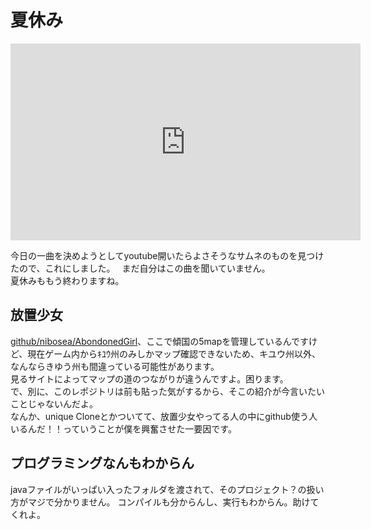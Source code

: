 # 夏休み

<iframe width="560" height="315" src="https://www.youtube.com/embed/OxiTrdB_x5k" title="YouTube video player" frameborder="0" allow="accelerometer; autoplay; clipboard-write; encrypted-media; gyroscope; picture-in-picture" allowfullscreen></iframe>

今日の一曲を決めようとしてyoutube開いたらよさそうなサムネのものを見つけたので、これにしました。　 
まだ自分はこの曲を聞いていません。
<br>
夏休みももう終わりますね。 

## 放置少女
[github/nibosea/AbondonedGirl](https://github.com/nibosea/AbondonedGirl)、ここで傾国の5mapを管理しているんですけど、現在ゲーム内からｷﾕｳ州のみしかマップ確認できないため、キユウ州以外、なんならきゆう州も間違っている可能性があります。<br>
見るサイトによってマップの道のつながりが違うんですよ。困ります。<br>
で、別に、このレポジトリは前も貼った気がするから、そこの紹介が今言いたいことじゃないんだよ。
 <br>
 なんか、unique Cloneとかついてて、放置少女やってる人の中にgithub使う人いるんだ！！っていうことが僕を興奮させた一要因です。<br>

## プログラミングなんもわからん
javaファイルがいっぱい入ったフォルダを渡されて、そのプロジェクト？の扱い方がマジで分かりません。
コンパイルも分からんし、実行もわからん。助けてくれよ。